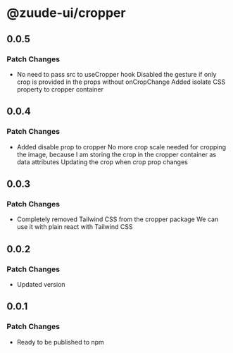 # @zuude-ui/cropper

## 0.0.5

### Patch Changes

- No need to pass src to useCropper hook
  Disabled the gesture if only crop is provided in the props without onCropChange
  Added isolate CSS property to cropper container

## 0.0.4

### Patch Changes

- Added disable prop to cropper
  No more crop scale needed for cropping the image, because I am storing the crop in the cropper container as data attributes
  Updating the crop when crop prop changes

## 0.0.3

### Patch Changes

- Completely removed Tailwind CSS from the cropper package
  We can use it with plain react with Tailwind CSS

## 0.0.2

### Patch Changes

- Updated version

## 0.0.1

### Patch Changes

- Ready to be published to npm
